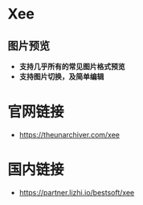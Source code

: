 # Xee

## 图片预览
* **支持几乎所有的常见图片格式预览**
* **支持图片切换，及简单编辑**

# 官网链接
* https://theunarchiver.com/xee

# 国内链接
* https://partner.lizhi.io/bestsoft/xee
